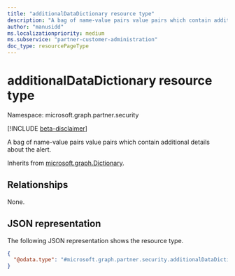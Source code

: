 ```yaml
---
title: "additionalDataDictionary resource type"
description: "A bag of name-value pairs value pairs which contain additional details about the alert."
author: "manusidd"
ms.localizationpriority: medium
ms.subservice: "partner-customer-administration"
doc_type: resourcePageType
---
```


# additionalDataDictionary resource type

Namespace: microsoft.graph.partner.security

[!INCLUDE [beta-disclaimer](../../includes/beta-disclaimer.md)]

A bag of name-value pairs value pairs which contain additional details about the alert.


Inherits from [microsoft.graph.Dictionary](../resources/dictionary.md).

## Relationships
None.

## JSON representation
The following JSON representation shows the resource type.
<!-- {
  "blockType": "resource",
  "@odata.type": "microsoft.graph.partner.security.additionalDataDictionary"
}
-->
``` json
{
  "@odata.type": "#microsoft.graph.partner.security.additionalDataDictionary"
}
```

